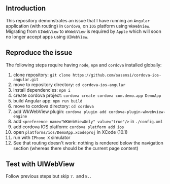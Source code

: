## Introduction
This repository demonstrates an issue that I have running an `Angular` application (with routing) in `Cordova`, on `IOS` platform using `WkWebView`.  
Migrating from `UIWebView` to `WkWebView` is required by `Apple` which will soon no longer accept apps using `UIWebView`.

## Reproduce the issue
The following steps require having `node`, `npm` and `cordova` installed globally:
 1. clone repository: `git clone https://github.com/sasensi/cordova-ios-angular.git`
 2. move to repository directory: `cd cordova-ios-angular`
 3. install dependencies: `npm i`
 4. create cordova project: `cordova create cordova com.demo.app DemoApp`
 5. build Angular app: `npm run build`
 6. move to cordova directory: `cd cordova`
 7. add WkWebView plugin: `cordova plugin add cordova-plugin-wkwebview-engine`
 8. add `<preference name="WKWebViewOnly" value="true"/>` in `./config.xml`
 9. add cordova IOS platform: `cordova platform add ios`
10. open `platforms/ios/DemoApp.xcodeproj` in XCode (10.1)
11. run with `IPhone X` simulator
12. See that routing doesn't work: nothing is rendered below the navigation section (whereas there should be the current page content)

## Test with UIWebView
Follow previous steps but skip `7.` and `8.`.

